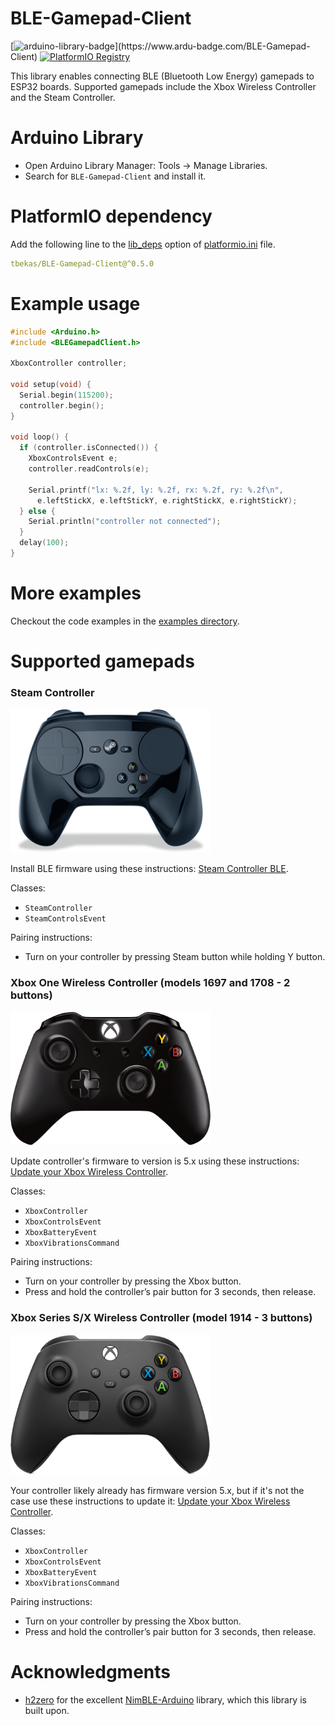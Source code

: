 # BLE-Gamepad-Client

[![arduino-library-badge](https://www.ardu-badge.com/badge/BLE-Gamepad-Client.svg?)](https://www.ardu-badge.com/BLE-Gamepad-Client)
[![PlatformIO Registry](https://badges.registry.platformio.org/packages/tbekas/library/BLE-Gamepad-Client.svg)](https://registry.platformio.org/libraries/tbekas/BLE-Gamepad-Client)

This library enables connecting BLE (Bluetooth Low Energy) gamepads to ESP32 boards. Supported gamepads include the Xbox
Wireless Controller and the Steam Controller.

# Arduino Library

* Open Arduino Library Manager: Tools -> Manage Libraries.
* Search for `BLE-Gamepad-Client` and install it.

# PlatformIO dependency

Add the following line to
the [lib_deps](https://docs.platformio.org/en/latest/projectconf/sections/env/options/library/lib_deps.html) option
of [platformio.ini](https://docs.platformio.org/en/latest/projectconf/index.html) file.

```yaml
tbekas/BLE-Gamepad-Client@^0.5.0
```

# Example usage

```cpp
#include <Arduino.h>
#include <BLEGamepadClient.h>

XboxController controller;

void setup(void) {
  Serial.begin(115200);
  controller.begin();
}

void loop() {
  if (controller.isConnected()) {
    XboxControlsEvent e;
    controller.readControls(e);

    Serial.printf("lx: %.2f, ly: %.2f, rx: %.2f, ry: %.2f\n",
      e.leftStickX, e.leftStickY, e.rightStickX, e.rightStickY);
  } else {
    Serial.println("controller not connected");
  }
  delay(100);
}
```

# More examples

Checkout the code examples in
the [examples directory](https://github.com/tbekas/BLE-Gamepad-Client/tree/0.5.0/examples).

# Supported gamepads

### Steam Controller

<img src="docs/steam_controller.png" width="320" alt="Steam Controller" />

Install BLE firmware using these
instructions: [Steam Controller BLE](https://help.steampowered.com/en/faqs/view/1796-5FC3-88B3-C85F).

Classes:

* `SteamController`
* `SteamControlsEvent`

Pairing instructions:

* Turn on your controller by pressing Steam button while holding Y button.

### Xbox One Wireless Controller (models 1697 and 1708 - 2 buttons)

<img src="docs/xbox_one_controller.png" width="320" alt="Xbox One Controller" />

Update controller's firmware to version is 5.x using these
instructions: [Update your Xbox Wireless Controller](https://support.xbox.com/en-US/help/hardware-network/controller/update-xbox-wireless-controller).

Classes:

* `XboxController`
* `XboxControlsEvent`
* `XboxBatteryEvent`
* `XboxVibrationsCommand`

Pairing instructions:

* Turn on your controller by pressing the Xbox button.
* Press and hold the controller’s pair button for 3 seconds, then release.

### Xbox Series S/X Wireless Controller (model 1914 - 3 buttons)

<img src="docs/xbox_series_controller.png" width="320" alt="Xbox One Controller" />

Your controller likely already has firmware version 5.x, but if it's not the case use these
instructions to update it: [Update your Xbox Wireless Controller](https://support.xbox.com/en-US/help/hardware-network/controller/update-xbox-wireless-controller).

Classes:

* `XboxController`
* `XboxControlsEvent`
* `XboxBatteryEvent`
* `XboxVibrationsCommand`

Pairing instructions:

* Turn on your controller by pressing the Xbox button.
* Press and hold the controller’s pair button for 3 seconds, then release.

# Acknowledgments

* [h2zero](https://github.com/h2zero) for the excellent [NimBLE-Arduino](https://github.com/h2zero/NimBLE-Arduino)
  library, which this library is built upon.
